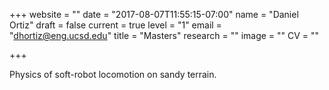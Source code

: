 +++
website = ""
date = "2017-08-07T11:55:15-07:00"
name = "Daniel Ortiz"
draft = false
current = true
level = "1"
email = "dhortiz@eng.ucsd.edu"
title = "Masters"
research = ""
image = ""
CV = ""

+++

Physics of soft-robot locomotion on sandy terrain.